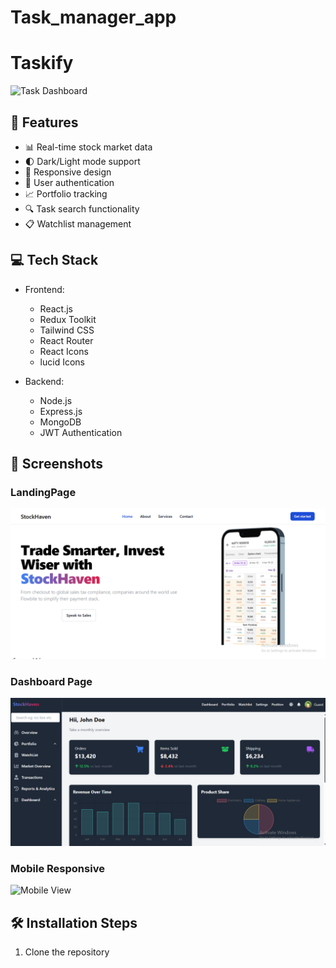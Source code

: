 # Task_manager_app

# Taskify

![Task Dashboard](./screenshots/dashboard.png)

## 🚀 Features

- 📊 Real-time stock market data
- 🌓 Dark/Light mode support
- 📱 Responsive design
- 🔐 User authentication
- 📈 Portfolio tracking
- 🔍 Task search functionality
- 📋 Watchlist management

## 💻 Tech Stack

- Frontend:
  - React.js
  - Redux Toolkit
  - Tailwind CSS
  - React Router
  - React Icons
  - lucid Icons

- Backend:
  - Node.js
  - Express.js
  - MongoDB
  - JWT Authentication

## 📸 Screenshots

### LandingPage
![LandingPage](./frontend/src/assets/homepage.png)

### Dashboard Page
![DashBoard](./frontend/src/assets/dashboard.png)

### Mobile Responsive
![Mobile View](./screenshots/mobile.png)

## 🛠️ Installation Steps

1. Clone the repository